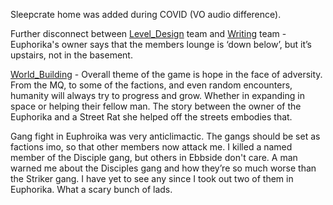 Sleepcrate home was added during COVID (VO audio difference).

Further disconnect between [Level_Design](Exploring/Level_Design.md) team and [Writing](Writing/Writing.md) team - Euphorika's owner says that the members lounge is ‘down below’, but it’s upstairs, not in the basement.

[World_Building](Writing/World_Building.md) - Overall theme of the game is hope in the face of adversity. From the MQ, to some of the factions, and even random encounters, humanity will always try to progress and grow. Whether in expanding in space or helping their fellow man. The story between the owner of the Euphorika and a Street Rat she helped off the streets embodies that.

Gang fight in Euphroika was very anticlimactic. The gangs should be set as factions imo, so that other members now attack me. I killed a named member of the Disciple gang, but others in Ebbside don't care.
	A man warned me about the Disciples gang and how they’re so much worse than the Striker gang. I have yet to see any since I took out two of them in Euphorika. What a scary bunch of lads.
